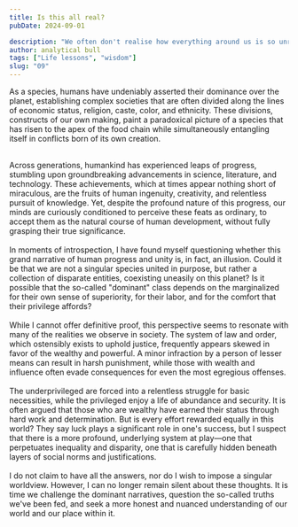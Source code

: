 ```yaml
---
title: Is this all real?
pubDate: 2024-09-01

description: "We often don't realise how everything around us is so unreal but how we have come to just believe?"
author: analytical bull
tags: ["Life lessons", "wisdom"]
slug: "09"
---
```


As a species, humans have undeniably asserted their dominance over the planet, establishing complex societies that are often divided along the lines of economic status, religion, caste, color, and ethnicity. These divisions, constructs of our own making, paint a paradoxical picture of a species that has risen to the apex of the food chain while simultaneously entangling itself in conflicts born of its own creation.

<br />
Across generations, humankind has experienced leaps of progress, stumbling upon groundbreaking advancements in science, literature, and technology. These achievements, which at times appear nothing short of miraculous, are the fruits of human ingenuity, creativity, and relentless pursuit of knowledge. Yet, despite the profound nature of this progress, our minds are curiously conditioned to perceive these feats as ordinary, to accept them as the natural course of human development, without fully grasping their true significance.

<br />
<br />
In moments of introspection, I have found myself questioning whether this grand narrative of human progress and unity is, in fact, an illusion. Could it be that we are not a singular species united in purpose, but rather a collection of disparate entities, coexisting uneasily on this planet? Is it possible that the so-called "dominant" class depends on the marginalized for their own sense of superiority, for their labor, and for the comfort that their privilege affords?

<br />
<br />
While I cannot offer definitive proof, this perspective seems to resonate with many of the realities we observe in society. The system of law and order, which ostensibly exists to uphold justice, frequently appears skewed in favor of the wealthy and powerful. A minor infraction by a person of lesser means can result in harsh punishment, while those with wealth and influence often evade consequences for even the most egregious offenses.

<br />
<br />
The underprivileged are forced into a relentless struggle for basic necessities, while the privileged enjoy a life of abundance and security. It is often argued that those who are wealthy have earned their status through hard work and determination. But is every effort rewarded equally in this world? They say luck plays a significant role in one's success, but I suspect that there is a more profound, underlying system at play—one that perpetuates inequality and disparity, one that is carefully hidden beneath layers of social norms and justifications.

<br />
<br />
I do not claim to have all the answers, nor do I wish to impose a singular worldview. However, I can no longer remain silent about these thoughts. It is time we challenge the dominant narratives, question the so-called truths we've been fed, and seek a more honest and nuanced understanding of our world and our place within it.
